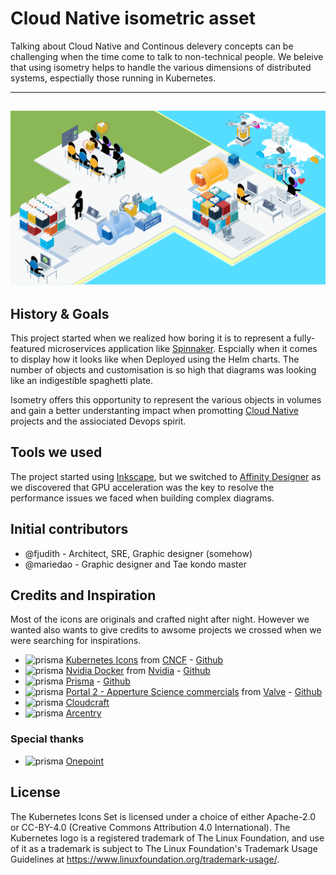 # Cloud Native isometric asset

Talking about Cloud Native and Continous delevery concepts can be challenging when the time come to talk to non-technical people.
We beleive that using isometry helps to handle the various dimensions of distributed systems, espectially those running in Kubernetes.

---
![continuous delivery](./docs/media/continuous_delivery_v3.0.0.png)
---

## History & Goals

This project started when we realized how boring it is to represent a fully-featured microservices application like [Spinnaker](https://www.spinnaker.io). Espcially when it comes to display how it looks like when Deployed using the Helm charts.
The number of objects and customisation is so high that diagrams was looking like an indigestible spaghetti plate.

Isometry offers this opportunity to represent the various objects in volumes and gain a better understanting impact when promotting [Cloud Native](https://cncf.io) projects and the assiociated Devops spirit.

## Tools we used

The project started using [Inkscape](https://inkspace.org), but we switched to [Affinity Designer](https://affinity.serif.com) as we discovered that GPU acceleration was the key to resolve the performance issues we faced when building complex diagrams.

## Initial contributors

- @fjudith - Architect, SRE, Graphic designer (somehow)
- @mariedao - Graphic designer and Tae kondo master

## Credits and Inspiration 

Most of the icons are originals and crafted night after night.
However we wanted also wants to give credits to awsome projects we crossed when we were searching for inspirations.

- <img src="https://avatars1.githubusercontent.com/u/13455738?s=200&v=4" alt="prisma" width="20px"/> [Kubernetes Icons](https://github.com/kubernetes/community/tree/master/icons) from [CNCF](https://cncf.io) - [Github](https://github.com/cncf)
- <img src="https://avatars2.githubusercontent.com/u/1728152?s=200&v=4" alt="prisma" width="20px"/> [Nvidia Docker](https://devblogs.nvidia.com/gpu-containers-runtime) from [Nvidia](https://nvidia.com) - [Github](https://github.com/nvidia)
- <img src="https://avatars0.githubusercontent.com/u/3082775?s=200&v=4" alt="prisma" width="20px"/> [Prisma](<https://www.prisma.io>) - [Github](prisma)
- <img src="https://avatars1.githubusercontent.com/u/17219288?s=200&v=4" alt="prisma" width="20px"/> [Portal 2 - Apperture Science commercials](https://www.youtube.com/playlist?list=PL8kpaSMMKX77pkOQzuZfuL3wtX0kvKW3u) from [Valve](https://www.valvesoftware.com) - [Github](https://github.com/ValveSoftware)
- <img src="https://pbs.twimg.com/profile_images/717809023823642624/6H0pvx8y_400x400.jpg" alt="prisma" width="20px"/> [Cloudcraft](https://cloudcraft.com)
- <img src="https://pbs.twimg.com/profile_images/986593959681187840/LG5uMkl8_400x400.jpg" alt="prisma" width="20px"/> [Arcentry](https://arcentry.com)

### Special thanks

- <img src="https://pbs.twimg.com/profile_images/1095726076007993344/4M9DRP79.png" alt="prisma" width="20px"/> [Onepoint](https://groupeonepoint.com)

## License

The Kubernetes Icons Set is licensed under a choice of either Apache-2.0 or CC-BY-4.0 (Creative Commons Attribution 4.0 International). The Kubernetes logo is a registered trademark of The Linux Foundation, and use of it as a trademark is subject to The Linux Foundation's Trademark Usage Guidelines at https://www.linuxfoundation.org/trademark-usage/.